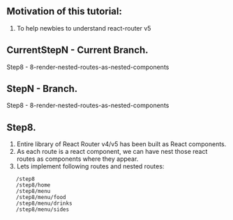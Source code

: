 ## Motivation of this tutorial:

1.  To help newbies to understand react-router v5

## CurrentStepN - Current Branch.

Step8 - 8-render-nested-routes-as-nested-components

## StepN - Branch.

Step8 - 8-render-nested-routes-as-nested-components

## Step8.

1. Entire library of React Router v4/v5 has been built as React components.
2. As each route is a react component, we can have nest those react routes as components where they appear.
3. Lets implement following routes and nested routes:

```
   /step8
   /step8/home
   /step8/menu
   /step8/menu/food
   /step8/menu/drinks
   /step8/menu/sides
```
